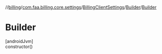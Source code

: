 //[billing](../../../../index.md)/[com.faa.billing.core.settings](../../index.md)/[BillingClientSettings](../index.md)/[Builder](index.md)/[Builder](-builder.md)

# Builder

[androidJvm]\
constructor()
